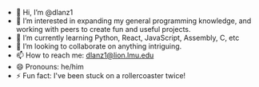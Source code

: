 - 👋 Hi, I’m @dlanz1
- 👀 I’m interested in expanding my general programming knowledge, and working with peers to create fun and useful projects.
- 🌱 I’m currently learning Python, React, JavaScript, Assembly, C, etc
- 💞️ I’m looking to collaborate on anything intriguing.
- 📫 How to reach me: dlanz1@lion.lmu.edu
- 😄 Pronouns: he/him
- ⚡ Fun fact: I've been stuck on a rollercoaster twice!

<!---
dlanz1/dlanz1 is a ✨ special ✨ repository because its `README.md` (this file) appears on your GitHub profile.
You can click the Preview link to take a look at your changes.
--->
